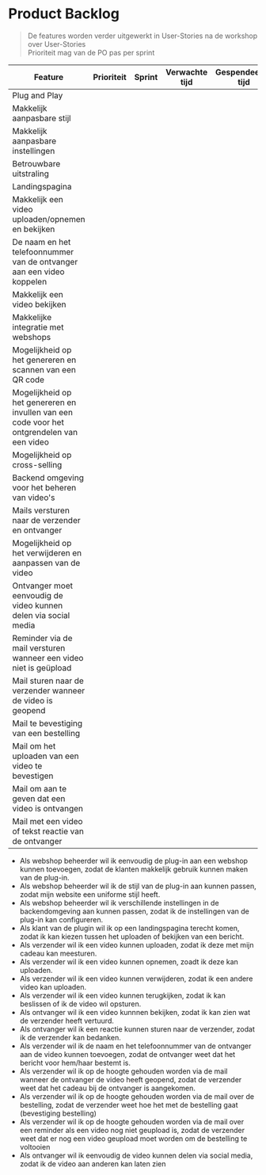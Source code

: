 # Product Backlog

> De features worden verder uitgewerkt in User-Stories na de workshop over User-Stories\
> Prioriteit mag van de PO pas per sprint

| Feature                                                                                    | Prioriteit | Sprint | Verwachte tijd | Gespendeerde tijd |
|--------------------------------------------------------------------------------------------|------------|--------|----------------|-------------------|
| Plug and Play                                                                              |            |        |                |                   |
| Makkelijk aanpasbare stijl                                                                 |            |        |                |                   |
| Makkelijk aanpasbare instellingen                                                          |            |        |                |                   |
| Betrouwbare uitstraling                                                                    |            |        |                |                   |
| Landingspagina                                                                             |            |        |                |                   |
| Makkelijk een video uploaden/opnemen en bekijken                                           |            |        |                |                   |
| De naam en het telefoonnummer van de ontvanger aan een video koppelen                      |            |        |                |                   |
| Makkelijk een video bekijken                                                               |            |        |                |                   |
| Makkelijke integratie met webshops                                                         |            |        |                |                   |
| Mogelijkheid op het genereren en scannen van een QR code                                   |            |        |                |                   |
| Mogelijkheid op het genereren en invullen van een code voor het ontgrendelen van een video |            |        |                |                   |
| Mogelijkheid op cross-selling                                                              |            |        |                |                   |
| Backend omgeving voor het beheren van video's                                              |            |        |                |                   |
| Mails versturen naar de verzender en ontvanger                                             |            |        |                |                   |
| Mogelijkheid op het verwijderen en aanpassen van de video                                  |            |        |                |                   |
| Ontvanger moet eenvoudig de video kunnen delen via social media                            |            |        |                |                   |
| Reminder via de mail versturen wanneer een video niet is geüpload                          |            |        |                |                   |
| Mail sturen naar de verzender wanneer de video is geopend                                  |            |        |                |                   |
| Mail te bevestiging van een bestelling                                                     |            |        |                |                   |
| Mail om het uploaden van een video te bevestigen                                           |            |        |                |                   |
| Mail om aan te geven dat een video is ontvangen                                            |            |        |                |                   |
| Mail met een video of tekst reactie van de ontvanger                                       |            |        |                |                   |


* Als webshop beheerder wil ik eenvoudig de plug-in aan een webshop kunnen toevoegen, zodat de klanten makkelijk gebruik kunnen maken van de plug-in.
* Als webshop beheerder wil ik de stijl van de plug-in aan kunnen passen, zodat mijn website een uniforme stijl heeft.
* Als webshop beheerder wil ik verschillende instellingen in de backendomgeving aan kunnen passen, zodat ik de instellingen van de plug-in kan configureren.
* Als klant van de plugin wil ik op een landingspagina terecht komen, zodat ik kan kiezen tussen het uploaden of bekijken van een bericht.
* Als verzender wil ik een video kunnen uploaden, zodat ik deze met mijn cadeau kan meesturen.
* Als verzender wil ik een video kunnen opnemen, zoadt ik deze kan uploaden.
* Als verzender wil ik een video kunnen verwijderen, zodat ik een andere video kan uploaden.
* Als verzender wil ik een video kunnen terugkijken, zodat ik kan beslissen of ik de video wil opsturen.
* Als ontvanger wil ik een video kunnnen bekijken, zodat ik kan zien wat de verzender heeft vertuurd.
* Als ontvanger wil ik een reactie kunnen sturen naar de verzender, zodat ik de verzender kan bedanken.
* Als verzender wil ik de naam en het telefoonnummer van de ontvanger aan de video kunnen toevoegen, zodat de ontvanger weet dat het bericht voor hem/haar bestemt is.
* Als verzender wil ik op de hoogte gehouden worden via de mail wanneer de ontvanger de video heeft geopend, zodat de verzender weet dat het  cadeau bij de ontvanger is aangekomen.
* Als verzender wil ik op de hoogte gehouden worden via de mail over de bestelling, zodat de verzender weet hoe het met de bestelling gaat (bevestiging bestelling)
* Als verzender wil ik op de hoogte gehouden worden via de mail over een reminder als een video nog niet geupload is, zodat de verzender weet dat er nog een video geupload moet worden om de bestelling te voltooien
* Als ontvanger wil ik eenvoudig de video kunnen delen via social media, zodat ik de video aan anderen kan laten zien
